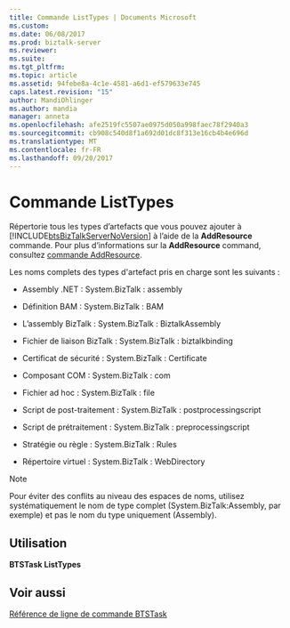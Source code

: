 ```yaml
---
title: Commande ListTypes | Documents Microsoft
ms.custom: 
ms.date: 06/08/2017
ms.prod: biztalk-server
ms.reviewer: 
ms.suite: 
ms.tgt_pltfrm: 
ms.topic: article
ms.assetid: 94febe8a-4c1e-4581-a6d1-ef579633e745
caps.latest.revision: "15"
author: MandiOhlinger
ms.author: mandia
manager: anneta
ms.openlocfilehash: afe2519fc5507ae0975d050a998faec78f2940a3
ms.sourcegitcommit: cb908c540d8f1a692d01dc8f313e16cb4b4e696d
ms.translationtype: MT
ms.contentlocale: fr-FR
ms.lasthandoff: 09/20/2017
---
```

# <a name="listtypes-command"></a>Commande ListTypes
Répertorie tous les types d’artefacts que vous pouvez ajouter à [!INCLUDE[btsBizTalkServerNoVersion](../includes/btsbiztalkservernoversion-md.md)] à l’aide de la **AddResource** commande. Pour plus d’informations sur la **AddResource** command, consultez [commande AddResource](../core/addresource-command.md).  
  
 Les noms complets des types d'artefact pris en charge sont les suivants :  
  
-   Assembly .NET : System.BizTalk : assembly  
  
-   Définition BAM : System.BizTalk : BAM  
  
-   L’assembly BizTalk : System.BizTalk : BiztalkAssembly  
  
-   Fichier de liaison BizTalk : System.BizTalk : biztalkbinding  
  
-   Certificat de sécurité : System.BizTalk : Certificate  
  
-   Composant COM : System.BizTalk : com  
  
-   Fichier ad hoc : System.BizTalk : file  
  
-   Script de post-traitement : System.BizTalk : postprocessingscript  
  
-   Script de prétraitement : System.BizTalk : preprocessingscript  
  
-   Stratégie ou règle : System.BizTalk : Rules  
  
-   Répertoire virtuel : System.BizTalk : WebDirectory  
  
> [!NOTE]
>  Pour éviter des conflits au niveau des espaces de noms, utilisez systématiquement le nom de type complet (System.BizTalk:Assembly, par exemple) et pas le nom du type uniquement (Assembly).  
  
## <a name="usage"></a>Utilisation  
 **BTSTask ListTypes**  
  
## <a name="see-also"></a>Voir aussi  
 [Référence de ligne de commande BTSTask](../core/btstask-command-line-reference.md)